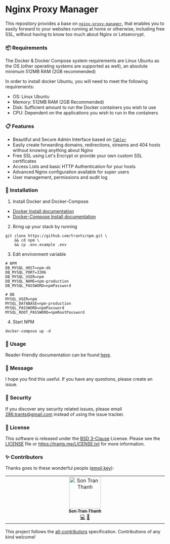 # Nginx Proxy Manager

This repository provides a base on [`nginx-proxy-manager`](https://nginxproxymanager.com/), that enables you to easily
forward to your websites running at home or otherwise, including free SSL, without having to know too much about Nginx
or Letsencrypt.

### 📦 Requirements

The Docker & Docker Compose system requirements are Linux Ubuntu as the OS (other operating systems are supported as
well), an absolute minimum 512MB RAM (2GB recommended)

In order to install docker Ubuntu, you will need to meet the following requirements:

- OS: Linux Ubuntu
- Memory: 512MB RAM (2GB Recommended)
- Disk: Sufficient amount to run the Docker containers you wish to use
- CPU: Dependent on the applications you wish to run in the containers

### 📋 Features

- Beautiful and Secure Admin Interface based on [`Tabler`](https://tabler.io/)
- Easily create forwarding domains, redirections, streams and 404 hosts without knowing anything about Nginx
- Free SSL using Let's Encrypt or provide your own custom SSL certificates
- Access Lists and basic HTTP Authentication for your hosts
- Advanced Nginx configuration available for super users
- User management, permissions and audit log

### 🔧 Installation

1. Install Docker and Docker-Compose

- [Docker Install documentation](https://docs.docker.com/install/)
- [Docker-Compose Install documentation](https://docs.docker.com/compose/install/)

2. Bring up your stack by running

```shell
git clone https://github.com/trants/npm.git \
    && cd npm \
    && cp .env.example .env
```

3. Edit environment variable

```dotenv
# NPM
DB_MYSQL_HOST=npm-db
DB_MYSQL_PORT=3306
DB_MYSQL_USER=npm
DB_MYSQL_NAME=npm-production
DB_MYSQL_PASSWORD=npmPassword

# DB
MYSQL_USER=npm
MYSQL_DATABASE=npm-production
MYSQL_PASSWORD=npmPassword
MYSQL_ROOT_PASSWORD=npmRootPassword
```

4. Start NPM

```shell
docker-compose up -d
```

### 📝 Usage

Reader-friendly documentation can be found [here][link-docs].

### 📨 Message

I hope you find this useful. If you have any questions, please create an issue.

### 🔐 Security

If you discover any security related issues, please email 286.trants@gmail.com instead of using the issue tracker.

### 📖 License

This software is released under the [BSD 3-Clause][link-license] License. Please see the [LICENSE](LICENSE) file
or https://trants.me/LICENSE.txt for more information.

### ✨ Contributors

Thanks goes to these wonderful people ([emoji key](https://allcontributors.org/docs/en/emoji-key)):

<!-- ALL-CONTRIBUTORS-LIST:START - Do not remove or modify this section -->
<!-- prettier-ignore-start -->
<!-- markdownlint-disable -->
<table>
  <td align="center" valign="top" width="14.28%">
    <a href="https://trants.me">
      <img src="https://avatars.githubusercontent.com/u/5866677?v=4?s=100" width="100px;" alt="Son Tran Thanh" />
      <br />
      <sub>
        <b>Son Tran Thanh</b>
      </sub>
    </a>
    <br />
    <a href="https://github.com/trants/npm/commits?author=trants" title="Code">💻</a>
    <a href="https://github.com/trants/npm/commits?author=trants" title="Documentation">📝</a>
  </td>
</table>
<!-- markdownlint-restore -->
<!-- prettier-ignore-end -->

<!-- ALL-CONTRIBUTORS-LIST:END -->

This project follows the [all-contributors](https://allcontributors.org) specification.
Contributions of any kind welcome!

[link-docs]: https://nginxproxymanager.com
[link-license]: https://opensource.org/license/bsd-3-clause
